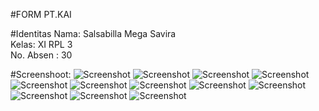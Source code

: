 #FORM PT.KAI

#Identitas
Nama: Salsabilla Mega Savira <br>
Kelas: XI RPL 3 <br>
No. Absen : 30<br>

#Screenshoot:
![Screenshot](https://github.com/salsasavira/UTS-PBO_FORM-PT.KAI/blob/master/11.PNG)
![Screenshot](https://github.com/salsasavira/UTS-PBO_FORM-PT.KAI/blob/master/12.PNG)
![Screenshot](https://github.com/salsasavira/UTS-PBO_FORM-PT.KAI/blob/master/1.PNG)
![Screenshot](https://github.com/salsasavira/UTS-PBO_FORM-PT.KAI/blob/master/2.PNG)
![Screenshot](https://github.com/salsasavira/UTS-PBO_FORM-PT.KAI/blob/master/3.PNG)
![Screenshot](https://github.com/salsasavira/UTS-PBO_FORM-PT.KAI/blob/master/4.PNG)
![Screenshot](https://github.com/salsasavira/UTS-PBO_FORM-PT.KAI/blob/master/5.PNG)
![Screenshot](https://github.com/salsasavira/UTS-PBO_FORM-PT.KAI/blob/master/6.PNG)
![Screenshot](https://github.com/salsasavira/UTS-PBO_FORM-PT.KAI/blob/master/7.PNG)
![Screenshot](https://github.com/salsasavira/UTS-PBO_FORM-PT.KAI/blob/master/8.PNG)
![Screenshot](https://github.com/salsasavira/UTS-PBO_FORM-PT.KAI/blob/master/9.PNG)
![Screenshot](https://github.com/salsasavira/UTS-PBO_FORM-PT.KAI/blob/master/10.PNG)

